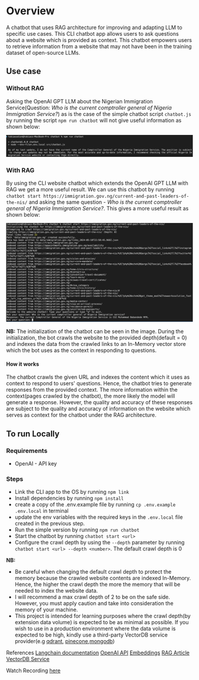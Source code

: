 # Overview

A chatbot that uses RAG architecture for improving and adapting LLM to specific use cases. This CLI chatbot app allows users to ask questions about a website which is provided as context. This chatbot empowers users to retrieve information from a website that may not have been in the training dataset of open-source LLMs.

## Use case

### Without RAG

Asking the OpenAI GPT LLM about the Nigerian Immigration Service(Question: _Who is the current comptroller general of Nigeria Immigration Service?_) as is the case of the simple chatbot script `chatbot.js` by running the script `npm run chatbot` will not give useful information as shown below:

![alt text](documentation/result.png)

### With RAG

By using the CLI website chatbot which extends the OpenAI GPT LLM with RAG we get a more useful result. We can use this chatbot by running `chatbot start https://immigration.gov.ng/current-and-past-leaders-of-the-nis/` and asking the same question - _Who is the current comptroller general of Nigeria Immigration Service?_. This gives a more useful result as shown below:

![alt text](documentation/result_with_rag.png)

**NB:** The initialization of the chatbot can be seen in the image. During the initialization, the bot crawls the website to the provided depth(default = 0) and indexes the data from the crawled links to an In-Memory vector store which the bot uses as the context in responding to questions.

#### How it works

The chatbot crawls the given URL and indexes the content which it uses as context to respond to users' questions. Hence, the chatbot tries to generate responses from the provided context. The more information within the context(pages crawled by the chatbot), the more likely the model will generate a response. However, the quality and accuracy of these responses are subject to the quality and accuracy of information on the website which serves as context for the chatbot under the RAG architecture.

## To run Locally

### Requirements

- OpenAI - API key

### Steps

- Link the CLI app to the OS by running `npm link`
- Install dependencies by running `npm install`
- create a copy of the .env.example file by running `cp .env.example .env.local` in terminal
- update the env variables with the required keys in the `.env.local` file created in the previous step.
- Run the simple version by running `npm run chatbot`
- Start the chatbot by running `chatbot start <url>`
- Configure the crawl depth by using the `--depth` parameter by running `chatbot start <url> --depth <number>`. The default crawl depth is 0

**NB:**

- Be careful when changing the default crawl depth to protect the memory because the crawled website contents are indexed In-Memory. Hence, the higher the crawl depth the more the memory that will be needed to index the website data.
- I will recommend a max crawl depth of 2 to be on the safe side. However, you must apply caution and take into consideration the memory of your machine.
- This project is intended for learning purposes where the crawl depth(by extension data volume) is expected to be as minimal as possible. If you wish to use in a production environment where the data volume is expected to be high, kindly use a third-party VectorDB service provider(e.g [qdrant](https://qdrant.tech/), [pinecone](https://www.pinecone.io/),[mongodb](https://www.mongodb.com/docs/atlas/atlas-vector-search/tutorials/vector-search-quick-start/#objectives))

References
[Langchain documentation](https://js.langchain.com/docs/get_started/quickstart)
[OpenAI API](https://platform.openai.com/api-keys)
[Embeddings](https://platform.openai.com/docs/guides/embeddings)
[RAG Article](https://medium.com/@bijit211987/rag-vs-vectordb-2c8cb3e0ee52)
[VectorDB Service](https://qdrant.tech/)

Watch Recording [here](https://drive.google.com/file/d/1goNpRpVwbPUdBUx5CHHMY8kBMS9SW05I/view?usp=drive_link)
